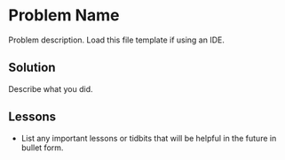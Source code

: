 # Problem Name

Problem description.  Load this file template if using an IDE.


## Solution


Describe what you did.


## Lessons


* List any important lessons or tidbits that will be helpful in
the future in bullet form.
